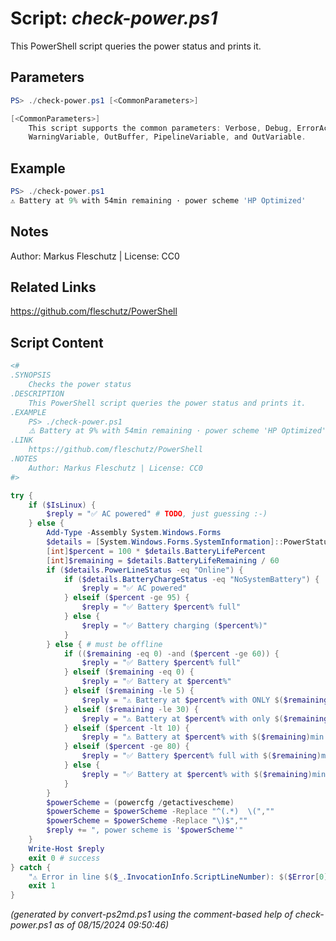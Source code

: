 Script: *check-power.ps1*
========================

This PowerShell script queries the power status and prints it.

Parameters
----------
```powershell
PS> ./check-power.ps1 [<CommonParameters>]

[<CommonParameters>]
    This script supports the common parameters: Verbose, Debug, ErrorAction, ErrorVariable, WarningAction, 
    WarningVariable, OutBuffer, PipelineVariable, and OutVariable.
```

Example
-------
```powershell
PS> ./check-power.ps1
⚠️ Battery at 9% with 54min remaining · power scheme 'HP Optimized'

```

Notes
-----
Author: Markus Fleschutz | License: CC0

Related Links
-------------
https://github.com/fleschutz/PowerShell

Script Content
--------------
```powershell
<#
.SYNOPSIS
	Checks the power status
.DESCRIPTION
	This PowerShell script queries the power status and prints it.
.EXAMPLE
	PS> ./check-power.ps1
	⚠️ Battery at 9% with 54min remaining · power scheme 'HP Optimized' 
.LINK
	https://github.com/fleschutz/PowerShell
.NOTES
	Author: Markus Fleschutz | License: CC0
#>

try {
	if ($IsLinux) {
		$reply = "✅ AC powered" # TODO, just guessing :-)
	} else {
		Add-Type -Assembly System.Windows.Forms
		$details = [System.Windows.Forms.SystemInformation]::PowerStatus
		[int]$percent = 100 * $details.BatteryLifePercent
		[int]$remaining = $details.BatteryLifeRemaining / 60
		if ($details.PowerLineStatus -eq "Online") {
			if ($details.BatteryChargeStatus -eq "NoSystemBattery") {
				$reply = "✅ AC powered"
			} elseif ($percent -ge 95) {
				$reply = "✅ Battery $percent% full"
			} else {
				$reply = "✅ Battery charging ($percent%)"
			}
		} else { # must be offline
			if (($remaining -eq 0) -and ($percent -ge 60)) {
				$reply = "✅ Battery $percent% full"
			} elseif ($remaining -eq 0) {
				$reply = "✅ Battery at $percent%"
			} elseif ($remaining -le 5) {
				$reply = "⚠️ Battery at $percent% with ONLY $($remaining)min remaining"
			} elseif ($remaining -le 30) {
				$reply = "⚠️ Battery at $percent% with only $($remaining)min remaining"
			} elseif ($percent -lt 10) {
				$reply = "⚠️ Battery at $percent% with $($remaining)min remaining"
			} elseif ($percent -ge 80) {
				$reply = "✅ Battery $percent% full with $($remaining)min remaining"
			} else {
				$reply = "✅ Battery at $percent% with $($remaining)min remaining"
			}
		}
		$powerScheme = (powercfg /getactivescheme)
		$powerScheme = $powerScheme -Replace "^(.*)  \(",""
		$powerScheme = $powerScheme -Replace "\)$",""
		$reply += ", power scheme is '$powerScheme'"
	}
	Write-Host $reply
	exit 0 # success
} catch {
	"⚠️ Error in line $($_.InvocationInfo.ScriptLineNumber): $($Error[0])"
	exit 1
}
```

*(generated by convert-ps2md.ps1 using the comment-based help of check-power.ps1 as of 08/15/2024 09:50:46)*
